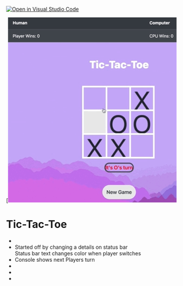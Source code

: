 [![Open in Visual Studio Code](https://classroom.github.com/assets/open-in-vscode-c66648af7eb3fe8bc4f294546bfd86ef473780cde1dea487d3c4ff354943c9ae.svg)](https://classroom.github.com/online_ide?assignment_repo_id=10077750&assignment_repo_type=AssignmentRepo)

[![](https://github.com/cop4808-spring-2023-fullstack-web/hw3-tic-tac-toe-js-Jcastro197/blob/main/Screen%20Recording%202023-02-12%20at%201.03.37%20PM.gif)

<h1>Tic-Tac-Toe</h1>


<ul>
    <li></li>
    <li>Started off by changing a details on status bar<br>
        Status bar text changes color when player switches</li>
    <li>Console shows next Players turn</li>
    <li></li>
    <li></li>
    <li></li>
</ul>
